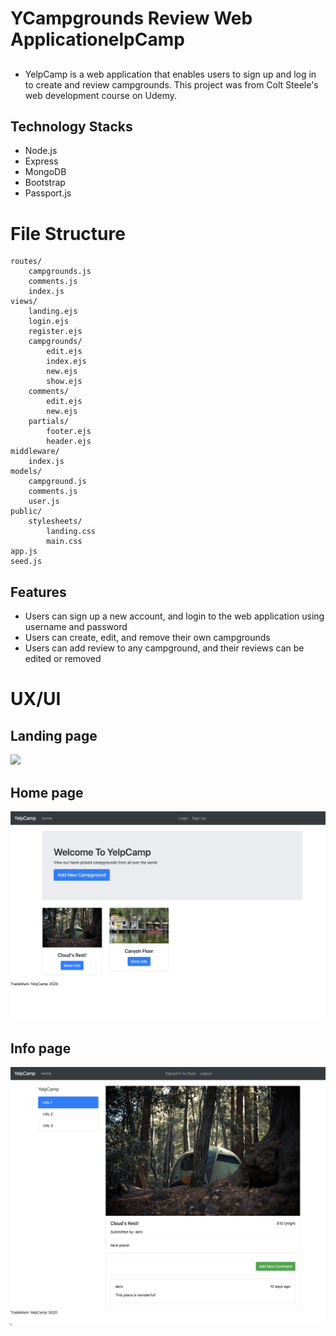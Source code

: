 # YCampgrounds Review Web ApplicationelpCamp
## 

* YelpCamp is a web application that enables users to sign up and log in to create and review campgrounds. This project was from Colt Steele's web development course on Udemy.  

## Technology Stacks
* Node.js
* Express
* MongoDB
* Bootstrap
* Passport.js  

# File Structure
```
routes/
    campgrounds.js
    comments.js
    index.js
views/
    landing.ejs
    login.ejs
    register.ejs
    campgrounds/
        edit.ejs
        index.ejs
        new.ejs
        show.ejs
    comments/
        edit.ejs
        new.ejs
    partials/
        footer.ejs
        header.ejs
middleware/
    index.js
models/
    campground.js
    comments.js
    user.js
public/
    stylesheets/
        landing.css
        main.css
app.js
seed.js
```

## Features
* Users can sign up a new account, and login to the web application using username and password
* Users can create, edit, and remove their own campgrounds
* Users can add review to any campground, and their reviews can be edited or removed

# UX/UI
## Landing page
<img src="demo/YelpCamp_Landing.png" width="600">

## Home page
<img src="demo/YelpCamp_Home.png" width="600">

## Info page
<img src="demo/YelpCamp_Info.png" width="600">